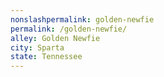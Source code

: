 ```yaml
---
﻿nonslashpermalink: golden-newfie
permalink: /golden-newfie/
alley: Golden Newfie
city: Sparta
state: Tennessee
---
```

